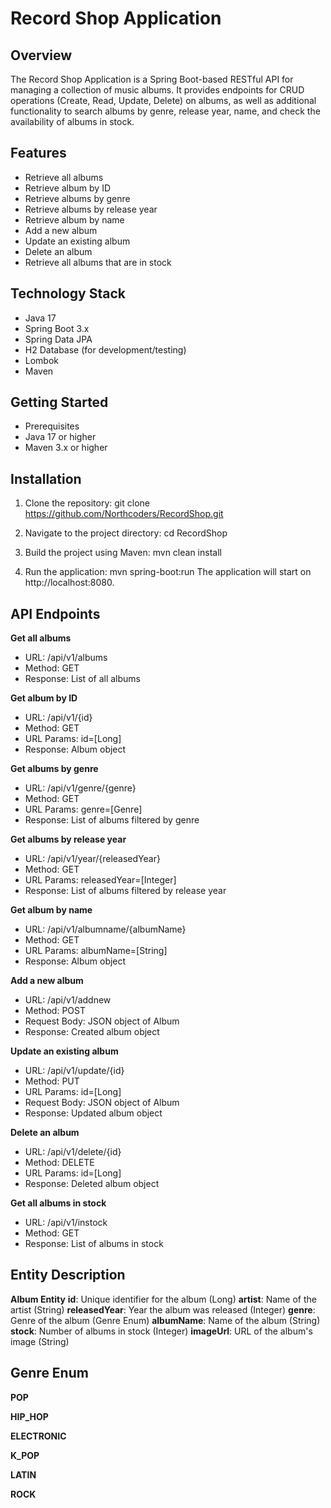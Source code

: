 # Record Shop Application
## Overview
The Record Shop Application is a Spring Boot-based RESTful API for managing a collection of music albums. It provides endpoints for CRUD operations (Create, Read, Update, Delete) on albums, as well as additional functionality to search albums by genre, release year, name, and check the availability of albums in stock.

## Features
- Retrieve all albums
- Retrieve album by ID
- Retrieve albums by genre
- Retrieve albums by release year
- Retrieve album by name
- Add a new album
- Update an existing album
- Delete an album
- Retrieve all albums that are in stock
  
## Technology Stack
- Java 17
- Spring Boot 3.x
- Spring Data JPA
- H2 Database (for development/testing)
- Lombok
- Maven

  
## Getting Started
- Prerequisites
- Java 17 or higher
- Maven 3.x or higher
  
## Installation

1. Clone the repository:
git clone https://github.com/Northcoders/RecordShop.git

2. Navigate to the project directory:
cd RecordShop

3. Build the project using Maven:
mvn clean install

4. Run the application:
mvn spring-boot:run
The application will start on http://localhost:8080.

## API Endpoints
**Get all albums**
- URL: /api/v1/albums
- Method: GET
- Response: List of all albums

**Get album by ID**
- URL: /api/v1/{id}
- Method: GET
- URL Params: id=[Long]
- Response: Album object
  
**Get albums by genre**
- URL: /api/v1/genre/{genre}
- Method: GET
- URL Params: genre=[Genre]
- Response: List of albums filtered by genre
  
**Get albums by release year**
- URL: /api/v1/year/{releasedYear}
- Method: GET
- URL Params: releasedYear=[Integer]
- Response: List of albums filtered by release year
  
**Get album by name**
- URL: /api/v1/albumname/{albumName}
- Method: GET
- URL Params: albumName=[String]
- Response: Album object
  
**Add a new album**
- URL: /api/v1/addnew
- Method: POST
- Request Body: JSON object of Album
- Response: Created album object
  
**Update an existing album**
- URL: /api/v1/update/{id}
- Method: PUT
- URL Params: id=[Long]
- Request Body: JSON object of Album
- Response: Updated album object
  
**Delete an album**
- URL: /api/v1/delete/{id}
- Method: DELETE
- URL Params: id=[Long]
- Response: Deleted album object
  
**Get all albums in stock**
- URL: /api/v1/instock
- Method: GET
- Response: List of albums in stock

## Entity Description
**Album Entity**
**id**: Unique identifier for the album (Long)
**artist**: Name of the artist (String)
**releasedYear**: Year the album was released (Integer)
**genre**: Genre of the album (Genre Enum)
**albumName**: Name of the album (String)
**stock**: Number of albums in stock (Integer)
**imageUrl**: URL of the album's image (String)
## Genre Enum

**POP**

**HIP_HOP**

**ELECTRONIC**

**K_POP**

**LATIN**

**ROCK**
